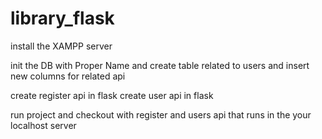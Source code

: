 # library_flask

install the XAMPP server 

init the DB with Proper Name and create table related to users and insert new columns for related api

create register api in flask
create user api in flask

run project and checkout with register and users api that runs in the your localhost server 
